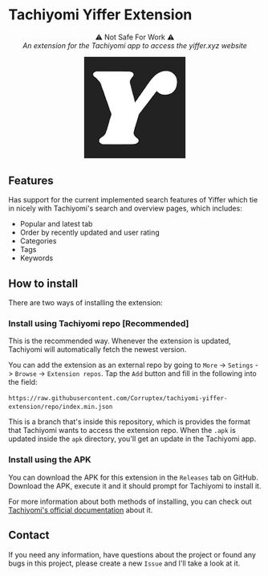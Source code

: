 # Tachiyomi Yiffer Extension

<p align="center">
    ⚠️ Not Safe For Work ⚠️<br>
    <i>An extension for the Tachiyomi app to access the yiffer.xyz website</i>
</p>

<p align="center">
    <img src=".github/readme_images/yiffer_icon.png" style="width:40%;">
</p>

## Features

Has support for the current implemented search features of Yiffer which tie in nicely with Tachiyomi's search and overview pages, which includes:

* Popular and latest tab
* Order by recently updated and user rating
* Categories
* Tags
* Keywords

## How to install

There are two ways of installing the extension:

### Install using Tachiyomi repo [Recommended]

This is the recommended way. Whenever the extension is updated, Tachiyomi will automatically fetch the newest version.

You can add the extension as an external repo by going to `More` -> `Setings` -> `Browse` -> `Extension repos`. Tap the `Add` button and fill in the following into the field:

`https://raw.githubusercontent.com/Corruptex/tachiyomi-yiffer-extension/repo/index.min.json`

This is a branch that's inside this repository, which is provides the format that Tachiyomi wants to access the extension repo. When the `.apk` is updated inside the `apk` directory, you'll get an update in the Tachiyomi app.

### Install using the APK

You can download the APK for this extension in the `Releases` tab on GitHub. Download the APK, execute it and it should prompt for Tachiyomi to install it.

For more information about both methods of installing, you can check out [Tachiyomi's official documentation](https://tachiyomi.org/docs/guides/getting-started) about it.

## Contact

If you need any information, have questions about the project or found any bugs in this project, please create a new `Issue` and I'll take a look at it.
